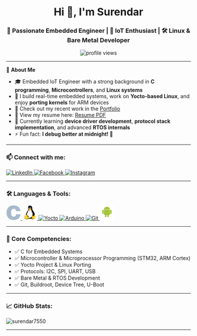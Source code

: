 <h1 align="center">Hi 👋, I'm Surendar</h1>
<h3 align="center">🔧 Passionate Embedded Engineer | 🔌 IoT Enthusiast | 🛠️ Linux & Bare Metal Developer</h3>

<p align="center">
  <img src="https://komarev.com/ghpvc/?username=surendar7550&label=Profile%20views&color=0e75b6&style=flat" alt="profile views" />
</p>

---

🚀 **About Me**

- 🎓 Embedded IoT Engineer with a strong background in **C programming**, **Microcontrollers**, and **Linux systems**
- 🔬 I build real-time embedded systems, work on **Yocto-based Linux**, and enjoy **porting kernels** for ARM devices
- 📂 Check out my recent work in the [Portfolio]([https://your-portfolio-link.com](http://127.0.0.1:5500/Index.html))
- 📄 View my resume here: [Resume PDF](https://drive.google.com/file/d/11ht8rRCnK99aOpmZee1TgOsC04IzTQ1S/view?usp=drivesdk)
- 🌱 Currently learning **device driver development**, **protocol stack implementation**, and advanced **RTOS internals**
- ⚡ Fun fact: **I debug better at midnight! 🌙**

---

<h3 align="left">📫 Connect with me:</h3>
<p align="left">
  <a href="https://www.linkedin.com/in/surendar1711" target="_blank">
    <img src="https://raw.githubusercontent.com/rahuldkjain/github-profile-readme-generator/master/src/images/icons/Social/linked-in-alt.svg" alt="LinkedIn" height="30" width="40" />
  </a>
  <a href="https://www.facebook.com/profile.php?id=100024863994179" target="_blank">
    <img src="https://raw.githubusercontent.com/rahuldkjain/github-profile-readme-generator/master/src/images/icons/Social/facebook.svg" alt="Facebook" height="30" width="40" />
  </a>
  <a href="https://www.instagram.com/mt_.paradise" target="_blank">
    <img src="https://raw.githubusercontent.com/rahuldkjain/github-profile-readme-generator/master/src/images/icons/Social/instagram.svg" alt="Instagram" height="30" width="40" />
  </a>
</p>

---

<h3 align="left">🛠️ Languages & Tools:</h3>
<p align="left">
  <a href="https://www.cprogramming.com/" target="_blank" rel="noreferrer">
    <img src="https://raw.githubusercontent.com/devicons/devicon/master/icons/c/c-original.svg" alt="C" width="40" height="40"/>
  </a>
  <a href="https://www.linux.org/" target="_blank" rel="noreferrer">
    <img src="https://raw.githubusercontent.com/devicons/devicon/master/icons/linux/linux-original.svg" alt="Linux" width="40" height="40"/>
  </a>
  <a href="https://yoctoproject.org/" target="_blank" rel="noreferrer">
    <img src="https://www.yoctoproject.org/wp-content/uploads/2021/04/yocto_project_logo.png" alt="Yocto" width="40" height="40"/>
  </a>
  <a href="https://www.arduino.cc/" target="_blank" rel="noreferrer">
    <img src="https://cdn.worldvectorlogo.com/logos/arduino-1.svg" alt="Arduino" width="40" height="40"/>
  </a>
  <a href="https://git-scm.com/" target="_blank" rel="noreferrer">
    <img src="https://www.vectorlogo.zone/logos/git-scm/git-scm-icon.svg" alt="Git" width="40" height="40"/>
  </a>
  <a href="https://developer.android.com" target="_blank" rel="noreferrer">
    <img src="https://raw.githubusercontent.com/devicons/devicon/master/icons/android/android-original-wordmark.svg" alt="Android" width="40" height="40"/>
  </a>
</p>

---

<h3 align="left">🧠 Core Competencies:</h3>

- ✅ C for Embedded Systems
- ✅ Microcontroller & Microprocessor Programming (STM32, ARM Cortex)
- ✅ Yocto Project & Linux Porting
- ✅ Protocols: I2C, SPI, UART, USB
- ✅ Bare Metal & RTOS Development
- ✅ Git, Buildroot, Device Tree, U-Boot

---

<h3 align="left">📈 GitHub Stats:</h3>

<p align="left">
  <img src="https://github-readme-stats.vercel.app/api?username=surendar7550&show_icons=true&locale=en" alt="surendar7550" />
</p>

---
